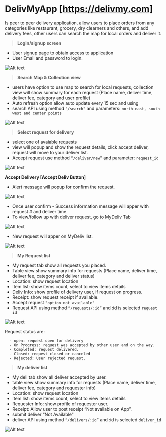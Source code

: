 # DelivMyApp [https://delivmy.com]


Is peer to peer delivery application, allow users to place orders from any categories like restaurant, grocery,  dry clearners and others, and add delivery fees, other users can search the map for local orders and deliver it. 

> **Login/signup screen**
  - User signup page to obtain access to application
  - User Email and password to login.

![Alt text](/Document/Login.PNG)

> **Search Map & Collection view**
  - users have option to use map to search for local requests, collection view will show summary for each request (Place name, deliver time, deliver fee, category and user profile)
  - Auto refresh option allow auto update every 15 sec and using 
  - search API using method `"/search"` and parameters: `north east, south west and center points`

![Alt text](/Document/Search.PNG)

> **Select request for delivery**
  - select one of avaiable requests
  - view will popup and show the request details, click accept deliver, request will move to your deliver list.
  - Accept request use method `“/deliver/new”` and parameter: `request_id`
  
![Alt text](/Document/Search_request.PNG)

**Accept Delivery [Accept Deliv Button]**
  - Alert message will popup for confirm the request.
  
  ![Alt text](/Document/AcceptDeliv.png)

  - Once user confirm - Success information message will apper with request # and deliver time.
  - To view/follow up with deliver request, go to MyDeliv Tab
  
  ![Alt text](/Document/AcceptConfirmation.png)

  - New request will apper on MyDeliv list.
  
  ![Alt text](/Document/MyDelivList.png)

> **My Request list**
  - My request tab show all requests you placed.
  - Table view show summary info for requests (Place name, deliver time, deliver fee, category and deliver status)
  - Location: show request location
  - Item list: show items count, select to view items details
  - Deliv Info: show profile of delivery user, if request on progress.
  - Receipt: show request receipt if available. 
  - Accept request `"option not available"`
  - Request API using method `“/requests/:id”` and :id is selected `request id`
  
![Alt text](/Document/Requests.PNG)


Request status are:
```
  - open: request open for delivery
  - On Progress: request was accepted by other user and on the way.
  - Completed: request delivered.
  - Closed: request closed or canceled
  - Rejected: User rejected request.
```

> **My deliver list**
  - My deli tab show all deliver accepted by user.
  - table view show summary info for requests (Place name, deliver time, deliver fee, category and requester info)
  - Location: show request location
  - Item list: show items count, select to view items details
  - Requester Info: show profile of requester user.
  - Receipt: Allow user to post receipt “Not available on App”. 
  - submit deliver “Not Available"
  - deliver API using method `“/delivers/:id”` and :id is selected `deliver_id`
  
![Alt text](/Document/Delivers.PNG)
